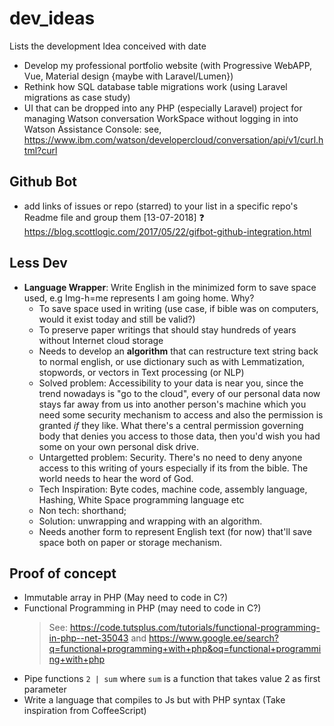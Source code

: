 # dev_ideas
Lists the development Idea conceived with date

- Develop my professional portfolio website (with Progressive WebAPP, Vue, Material design {maybe with Laravel/Lumen})
- Rethink how SQL database table migrations work (using Laravel migrations as case study)
- UI that can be dropped into any PHP (especially Laravel) project for managing Watson conversation WorkSpace without logging in into Watson Assistance Console: see, https://www.ibm.com/watson/developercloud/conversation/api/v1/curl.html?curl

## Github Bot
- add links of issues or repo (starred) to your list in a specific repo's Readme file and group them [13-07-2018] :question:
    https://blog.scottlogic.com/2017/05/22/gifbot-github-integration.html

## Less Dev
- **Language Wrapper**: Write English in the minimized form to save space used, e.g Img-h=me represents I am going home. Why?
  - To save space used in writing (use case, if bible was on computers, would it exist today and still be valid?)
  - To preserve paper writings that should stay hundreds of years without Internet cloud storage
  - Needs to develop an **algorithm** that can restructure text string back to normal english, or use dictionary such as with Lemmatization, stopwords, or vectors in Text processing (or NLP)
  - Solved problem: Accessibility to your data is near you, since the trend nowadays is "go to the cloud", every of our personal data now stays far away from us into another person's machine which you need some security mechanism to access and also the permission is granted _if_ they like. What there's a central permission governing body that denies you access to those data, then you'd wish you had some on your own personal disk drive.
  - Untargetted problem: Security. There's no need to deny anyone access to this writing of yours especially if its from the bible. The world needs to hear the word of God.
  - Tech Inspiration: Byte codes, machine code, assembly language, Hashing, White Space programming language etc 
  - Non tech: shorthand;
  - Solution: unwrapping and wrapping with an algorithm.
  - Needs another form to represent English text (for now) that'll save space both on paper or storage mechanism.
  
## Proof of concept

- Immutable array in PHP (May need to code in C?)
- Functional Programming in PHP (may need to code in C?)
    > See: https://code.tutsplus.com/tutorials/functional-programming-in-php--net-35043 and https://www.google.ee/search?q=functional+programming+with+php&oq=functional+programming+with+php
- Pipe functions `2 | sum` where `sum` is a function that takes value 2 as first parameter
- Write a language that compiles to Js but with PHP syntax (Take inspiration from CoffeeScript)
